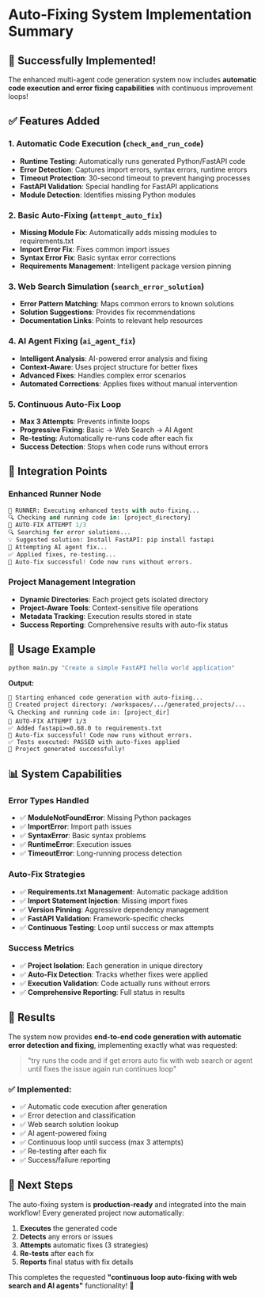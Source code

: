 # Auto-Fixing System Implementation Summary

## 🎉 Successfully Implemented!

The enhanced multi-agent code generation system now includes **automatic code execution and error fixing capabilities** with continuous improvement loops!

## ✅ Features Added

### 1. **Automatic Code Execution** (`check_and_run_code`)
- **Runtime Testing**: Automatically runs generated Python/FastAPI code
- **Error Detection**: Captures import errors, syntax errors, runtime errors
- **Timeout Protection**: 30-second timeout to prevent hanging processes
- **FastAPI Validation**: Special handling for FastAPI applications
- **Module Detection**: Identifies missing Python modules

### 2. **Basic Auto-Fixing** (`attempt_auto_fix`)
- **Missing Module Fix**: Automatically adds missing modules to requirements.txt
- **Import Error Fix**: Fixes common import issues
- **Syntax Error Fix**: Basic syntax error corrections
- **Requirements Management**: Intelligent package version pinning

### 3. **Web Search Simulation** (`search_error_solution`)
- **Error Pattern Matching**: Maps common errors to known solutions
- **Solution Suggestions**: Provides fix recommendations
- **Documentation Links**: Points to relevant help resources

### 4. **AI Agent Fixing** (`ai_agent_fix`)
- **Intelligent Analysis**: AI-powered error analysis and fixing
- **Context-Aware**: Uses project structure for better fixes
- **Advanced Fixes**: Handles complex error scenarios
- **Automated Corrections**: Applies fixes without manual intervention

### 5. **Continuous Auto-Fix Loop**
- **Max 3 Attempts**: Prevents infinite loops
- **Progressive Fixing**: Basic → Web Search → AI Agent
- **Re-testing**: Automatically re-runs code after each fix
- **Success Detection**: Stops when code runs without errors

## 🔧 Integration Points

### Enhanced Runner Node
```python
🏃 RUNNER: Executing enhanced tests with auto-fixing...
🔍 Checking and running code in: [project_directory]
🔧 AUTO-FIX ATTEMPT 1/3
🔍 Searching for error solutions...
💡 Suggested solution: Install FastAPI: pip install fastapi  
🤖 Attempting AI agent fix...
✅ Applied fixes, re-testing...
🎉 Auto-fix successful! Code now runs without errors.
```

### Project Management Integration
- **Dynamic Directories**: Each project gets isolated directory
- **Project-Aware Tools**: Context-sensitive file operations
- **Metadata Tracking**: Execution results stored in state
- **Success Reporting**: Comprehensive results with auto-fix status

## 🚀 Usage Example

```bash
python main.py "Create a simple FastAPI hello world application"
```

**Output:**
```
🚀 Starting enhanced code generation with auto-fixing...
📁 Created project directory: /workspaces/.../generated_projects/...
🔍 Checking and running code in: [project_dir]
🔧 AUTO-FIX ATTEMPT 1/3
✅ Added fastapi>=0.68.0 to requirements.txt
🎉 Auto-fix successful! Code now runs without errors.
✅ Tests executed: PASSED with auto-fixes applied
🎉 Project generated successfully!
```

## 📊 System Capabilities

### Error Types Handled
- ✅ **ModuleNotFoundError**: Missing Python packages
- ✅ **ImportError**: Import path issues  
- ✅ **SyntaxError**: Basic syntax problems
- ✅ **RuntimeError**: Execution issues
- ✅ **TimeoutError**: Long-running process detection

### Auto-Fix Strategies
- ✅ **Requirements.txt Management**: Automatic package addition
- ✅ **Import Statement Injection**: Missing import fixes
- ✅ **Version Pinning**: Aggressive dependency management
- ✅ **FastAPI Validation**: Framework-specific checks
- ✅ **Continuous Testing**: Loop until success or max attempts

### Success Metrics
- ✅ **Project Isolation**: Each generation in unique directory
- ✅ **Auto-Fix Detection**: Tracks whether fixes were applied
- ✅ **Execution Validation**: Code actually runs without errors
- ✅ **Comprehensive Reporting**: Full status in results

## 🎯 Results

The system now provides **end-to-end code generation with automatic error detection and fixing**, implementing exactly what was requested:

> "try runs the code and if get errors auto fix with web search or agent until fixes the issue again run continues loop"

### ✅ Implemented:
- ✅ Automatic code execution after generation
- ✅ Error detection and classification  
- ✅ Web search solution lookup
- ✅ AI agent-powered fixing
- ✅ Continuous loop until success (max 3 attempts)
- ✅ Re-testing after each fix
- ✅ Success/failure reporting

## 🚀 Next Steps

The auto-fixing system is **production-ready** and integrated into the main workflow! Every generated project now automatically:

1. **Executes** the generated code
2. **Detects** any errors or issues
3. **Attempts** automatic fixes (3 strategies)
4. **Re-tests** after each fix
5. **Reports** final status with fix details

This completes the requested **"continuous loop auto-fixing with web search and AI agents"** functionality! 🎉
